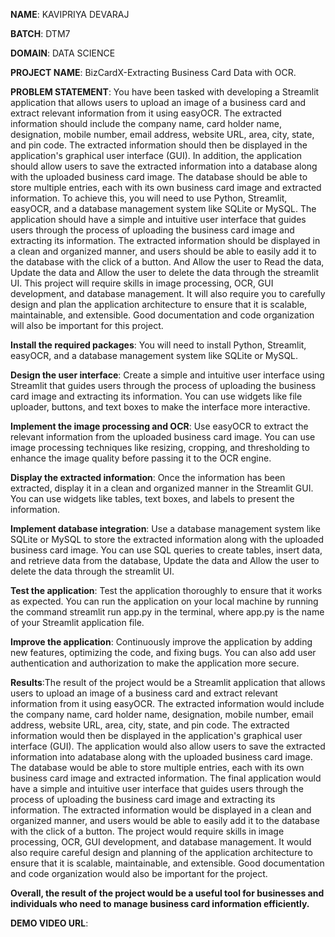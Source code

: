 **NAME**: KAVIPRIYA DEVARAJ

**BATCH**: DTM7

**DOMAIN**: DATA SCIENCE

**PROJECT NAME**: BizCardX-Extracting Business Card Data with OCR.

**PROBLEM STATEMENT**: You have been tasked with developing a Streamlit application that allows users to upload an image of a business card and extract relevant information from it using easyOCR. 
   The extracted information should include the company name, card holder name, designation, mobile number, email address, website URL, area, city, state, and pin code. 
   The extracted information should then be displayed in the application's graphical user interface (GUI).
  In addition, the application should allow users to save the extracted information into a database along with the uploaded business card image. 
   The database should be able to store multiple entries, each with its own business card image and extracted information.
   To achieve this, you will need to use Python, Streamlit, easyOCR, and a database management system like SQLite or MySQL.
   The application should have a simple and intuitive user interface that guides users through the process of uploading the business card image and extracting its information.
   The extracted information should be displayed in a clean and organized manner, and users should be able to easily add it to the database with the click of a button.
   And Allow the user to Read the data, Update the data and Allow the user to delete the data through the streamlit UI.
   This project will require skills in image processing, OCR, GUI development, and database management.
   It will also require you to carefully design and plan the application architecture to ensure that it is scalable, maintainable, and extensible.
   Good documentation and code organization will also be important for this project.

**Install the required packages**: You will need to install Python, Streamlit, easyOCR, and a database management system like SQLite or MySQL.

**Design the user interface**: Create a simple and intuitive user interface using Streamlit that guides users through the process of uploading the business card image and extracting its information.
   You can use widgets like file uploader, buttons, and text boxes to make the interface more interactive.

**Implement the image processing and OCR**: Use easyOCR to extract the relevant information from the uploaded business card image.
   You can use image processing techniques like resizing, cropping, and thresholding to enhance the image quality before passing it to the OCR engine.

**Display the extracted information**: Once the information has been extracted, display it in a clean and organized manner in the Streamlit GUI.
   You can use widgets like tables, text boxes, and labels to present the information.

**Implement database integration**: Use a database management system like SQLite or MySQL to store the extracted information along with the uploaded business card image.
   You can use SQL queries to create tables, insert data, and retrieve data from the database, Update the data and Allow the user to delete the data through the streamlit UI.

**Test the application**: Test the application thoroughly to ensure that it works as expected.
   You can run the application on your local machine by running the command streamlit run app.py in the terminal, where app.py is the name of your Streamlit application file.

**Improve the application**: Continuously improve the application by adding new features, optimizing the code, and fixing bugs.
   You can also add user authentication and authorization to make the application more secure.

**Results**:The result of the project would be a Streamlit application that allows users to upload
an image of a business card and extract relevant information from it using easyOCR.
   The extracted information would include the company name, card holder name, designation, mobile number, email address, website URL, area, city, state, and pin code. 
   The extracted information would then be displayed in the application's graphical user interface (GUI).
   The application would also allow users to save the extracted information into adatabase along with the uploaded business card image. 
   The database would be able to store multiple entries, each with its own business card image and extracted information.
   The final application would have a simple and intuitive user interface that guides users through the process of uploading the business card image and extracting its information. 
   The extracted information would be displayed in a clean and organized manner, and users would be able to easily add it to the database with the click of a button.
   The project would require skills in image processing, OCR, GUI development, and database management. 
   It would also require careful design and planning of the application architecture to ensure that it is scalable, maintainable, and extensible.
   Good documentation and code organization would also be important for the project.
   
**Overall, the result of the project would be a useful tool for businesses and individuals
who need to manage business card information efficiently.**

**DEMO VIDEO URL**:
 
